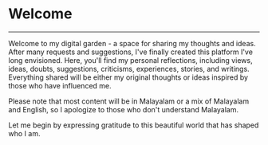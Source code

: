 # Welcome

---

Welcome to my digital garden - a space for sharing my thoughts and ideas. After many requests and suggestions, I've finally created this platform I've long envisioned. Here, you'll find my personal reflections, including views, ideas, doubts, suggestions, criticisms, experiences, stories, and writings. Everything shared will be either my original thoughts or ideas inspired by those who have influenced me.

Please note that most content will be in Malayalam or a mix of Malayalam and English, so I apologize to those who don't understand Malayalam.

Let me begin by expressing gratitude to this beautiful world that has shaped who I am.
